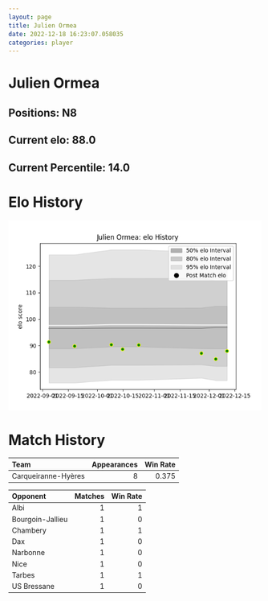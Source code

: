 ```yaml
---  
layout: page  
title: Julien Ormea  
date: 2022-12-18 16:23:07.058035  
categories: player  
---
```

# Julien Ormea

## Positions: N8

## Current elo: 88.0

## Current Percentile: 14.0

# Elo History


![elo history](history_JulienOrmea.png)
# Match History


| Team                |   Appearances |   Win Rate |
|:--------------------|--------------:|-----------:|
| Carqueiranne-Hyères |             8 |      0.375 |

| Opponent         |   Matches |   Win Rate |
|:-----------------|----------:|-----------:|
| Albi             |         1 |          1 |
| Bourgoin-Jallieu |         1 |          0 |
| Chambery         |         1 |          1 |
| Dax              |         1 |          0 |
| Narbonne         |         1 |          0 |
| Nice             |         1 |          0 |
| Tarbes           |         1 |          1 |
| US Bressane      |         1 |          0 |